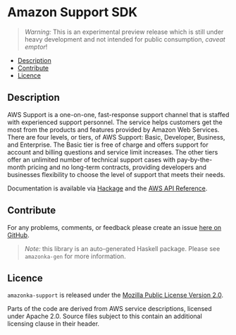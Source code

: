# Amazon Support SDK

> _Warning:_ This is an experimental preview release which is still under heavy development and not intended for public consumption, _caveat emptor_!

* [Description](#description)
* [Contribute](#contribute)
* [Licence](#licence)

## Description

AWS Support is a one-on-one, fast-response support channel that is staffed
with experienced support personnel. The service helps customers get the most
from the products and features provided by Amazon Web Services. There are
four levels, or tiers, of AWS Support: Basic, Developer, Business, and
Enterprise. The Basic tier is free of charge and offers support for account
and billing questions and service limit increases. The other tiers offer an
unlimited number of technical support cases with pay-by-the-month pricing and
no long-term contracts, providing developers and businesses flexibility to
choose the level of support that meets their needs.

Documentation is available via [Hackage](http://hackage.haskell.org/package/amazonka-support)
and the [AWS API Reference](http://docs.aws.amazon.com/awssupport/latest/APIReference/Welcome.html).


## Contribute

For any problems, comments, or feedback please create an issue [here on GitHub](https://github.com/brendanhay/amazonka/issues).

> _Note:_ this library is an auto-generated Haskell package. Please see `amazonka-gen` for more information.


## Licence

`amazonka-support` is released under the [Mozilla Public License Version 2.0](http://www.mozilla.org/MPL/).

Parts of the code are derived from AWS service descriptions, licensed under Apache 2.0.
Source files subject to this contain an additional licensing clause in their header.
